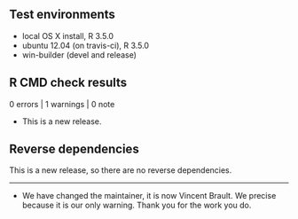 ## Test environments
* local OS X install, R 3.5.0
* ubuntu 12.04 (on travis-ci), R 3.5.0
* win-builder (devel and release)

## R CMD check results

0 errors | 1 warnings | 0 note

* This is a new release.

## Reverse dependencies

This is a new release, so there are no reverse dependencies.

---

* We have changed the maintainer, it is now Vincent Brault. We precise because it is our only 
warning.
Thank you for the work you do.
